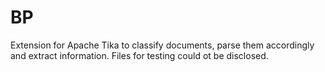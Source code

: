 # BP
Extension for Apache Tika to classify documents, parse them accordingly and extract information. Files for testing could ot be disclosed.

